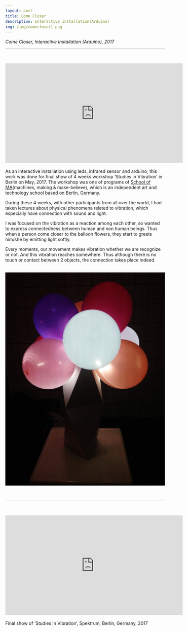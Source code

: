 ```yaml
---
layout: post
title: Come Closer
description: Interactive Installation(Arduino)
img: /img/comecloser1.png
---
```


<i>Come Closer, Interactive Installation (Arduino), 2017</i>

***

<br/>
<p align="middle">
<iframe width="560" height="315" src="https://www.youtube.com/embed/gBZF0AGYk6o" frameborder="0" allowfullscreen></iframe>
</p>

As an interactive installation using leds, infrared sensor and arduino, this work was done for final show of 4 weeks workshop ‘Studies in Vibration’ in Berlin on May, 2017. The workshop was one of programs of <a href="https://schoolofma.org" target="blank">School of MA</a>(machines, making & make-believe), which is an independent art and technology school based on Berlin, Germany. <br/>

During these 4 weeks, with other participants from all over the world, I had taken lectures about physical phenomena related to vibration, which especially have connection with sound and light. <br/>

I was focused on the vibration as a reaction among each other, so wanted to express connectedness between human and non human beings.
Thus when a person come closer to the balloon flowers, they start to greets him/she by emitting light softly. <br/>

Every moments, our movement makes vibration whether we are recognize or not. And this vibration reaches somewhere. Thus although there is no touch or contact between 2 objects, the connection takes place indeed.


<br/>
<img class="col three" src="/img/comecloser5.jpeg" alt="picture of come closer, installation" title="picture of come closer, installation"/>


<br/><hr><br/>
<p align="middle">
<iframe width="560" height="315" src="https://www.youtube.com/embed/ypGv_It0LKk" frameborder="0" allowfullscreen></iframe>
</p>
<div class="col three caption">
	Final show of ‘Studies in Vibration’, Spektrum, Berlin, Germany, 2017
</div>

<br/><br/><br/>
